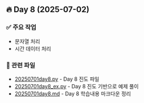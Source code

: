 ## 🔥 Day 8 (2025-07-02)

### ✅ 주요 작업
- 문자열 처리
- 시간 데이터 처리

### 📂 관련 파일
- [20250701day8.py](day1/20250701day8.py) - Day 8 진도 파일
- [20250701day8_ex.py](day1/20250701day8_ex.py) - Day 8 진도 기반으로 예제 풀이
- [20250701day8.md](day1/20250701day8.md) - Day 8 학습내용 마크다운 정리
